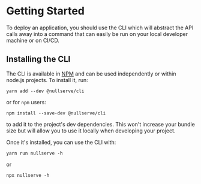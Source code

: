 # Getting Started

To deploy an application, you should use the CLI which will abstract the API calls away into a command that can easily be run on your local developer machine or on CI/CD.

## Installing the CLI

The CLI is available in [NPM](https://www.npmjs.com/package/@nullserve/cli) and can be used independently or within node.js projects.
To install it, run:

`yarn add --dev @nullserve/cli`

or for `npm` users:

`npm install --save-dev @nullserve/cli`

to add it to the project's dev dependencies.
This won't increase your bundle size but will allow you to use it locally when developing your project.

Once it's installed, you can use the CLI with:

`yarn run nullserve -h`

or

`npx nullserve -h`

